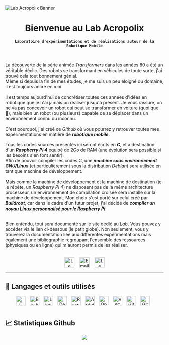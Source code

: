 <!-- Banner -->
![Lab Acropolix Banner](https://pbs.twimg.com/profile_banners/1572554925577469953/1710254770/1500x500)

<div align="center">
  <h1>Bienvenue au Lab Acropolix</h1>
</div>

<p align="center">
  <code><strong>Laboratoire d'expérimentations et de réalisations autour de la Robotique Mobile</strong></code>
</p>

<br />

La découverte de la série animée _Transformers_ dans les années 80 a été un véritable déclic. Des robots se transformant en véhicules de toute sorte, j'ai trouvé cela tout bonnement génial. <br />
Même si depuis la fin de mes études, je me suis un peu éloigné du domaine, il est toujours ancré en moi.<br /><br />
Il est temps aujourd'hui de concrétiser toutes ces années d'idées en robotique que je n'ai jamais pu réaliser jusqu'à présent. Je vous rassure, on ne va pas concevoir un robot qui peut se transformer en voiture (quoi que 🤔), mais bien un robot (ou plusieurs) capable de se déplacer dans un environnement connu ou inconnu.<br /><br />
C'est pourquoi, j'ai créé ce _Github_ où vous pourrez y retrouver toutes mes expérimentations en matière de **_robotique mobile_**. 

Tous les codes sources présentés ici seront écrits en **_C_**, et à destination d'un **_Raspberry Pi 4_** équipé de 2Go de RAM (une évolution sera possible si les besoins s'en font sentir).<br />
Afin de pouvoir compiler les codes C, une **_machine sous environnement GNU/Linux_** (et particulièrement sous la distribution _Debian_) sera utilisée en tant que machine de développement.<br /><br />
Mais comme la machine de développement et la machine de destination (je le répète, un _Raspberry Pi 4_) ne disposent pas de la même architecture processeur, un environnement de compilation croisée sera installé sur la machine de développement. Mon choix s'est porté sur celui créé par **_Buildroot_**, car dans le cadre d'un futur projet, j'ai décidé de **_compiler un noyau Linux personnalisé pour le Raspberry Pi_**.<br /><br />

Bien entendu, tout sera documenté sur le site dédié au _Lab_. Vous pouvez y accéder via le lien ci-dessous (le petit globe). Non seulement, vous y trouverez la documentation liée aux différentes expérimentations mais également une bibliographie regroupant l'ensemble des ressources (physiques ou en ligne) qui m'auront permis de les réaliser.
<br />
<br />

<!-- Social icons section -->
<p align="center">
  <!-- Website -->
  <a href="https://lab.acropolix.fr"><img width="32" height="32" src="https://i.imgur.com/hZ0XFen.png" alt="Le Lab Acropolix Website"/></a>
  &#8287;&#8287;
  <!-- Email -->
  <a href="mailto:lelab@acropolix.fr"><img width="32" height="32" src="https://i.imgur.com/mvqWMuQ.png" alt="Email" /></a>
  &#8287;&#8287;
  <!-- X -->
  <a href="https://twitter.com/LabAcropolix"><img width="32" height="32" src="https://i.imgur.com/0F6L3D2.png" alt="Le Lab Acropolix on X"/></a>
  
  <!-- <a href="https://www.linkedin.com/in/jonah-lawrence/"><img width="32px" alt="LinkedIn" title="LinkedIn" src="https://i.imgur.com/yRpa1dQ.png"/></a>
  &#8287;&#8287;&#8287;&#8287;&#8287; -->
  <!-- <a href="https://dev.to/denvercoder1"><img width="32px" alt="Dev.to" title="DenverCoder1 Dev.to" src="https://i.imgur.com/mVm29vK.png"></a>
  &#8287;&#8287;&#8287;&#8287;&#8287;
  <a href="https://ko-fi.com/jlawrence"><img width="32px" alt="Ko-fi" title="Buy me a coffee" src="https://i.imgur.com/PpLeD3K.png"/></a> -->
<!--   &#8287;&#8287;&#8287;&#8287;&#8287;
  <a href="http://eyl327.mywebcommunity.org/promos/"><img width="32px" alt="Free Stuff" title="Free gifts for you" src="https://i.imgur.com/0uVwkoZ.png"/></a> -->
</p>

---

<!-- Languages and Tools section -->
## 🧰 Langages et outils utilisés
<p align="center">
  <!-- C/C++ -->
  <img alt="C" width="30px" style="padding-right:10px;" src="https://cdn.jsdelivr.net/gh/devicons/devicon@latest/icons/c/c-original.svg" />
  <!-- Bash -->
  <img alt="Bash" width="30px" style="padding-right:10px;" src="https://cdn.jsdelivr.net/gh/devicons/devicon@latest/icons/bash/bash-original.svg" />     
  <!-- Linux -->
  <img alt="Linux" width="30px" style="padding-right:10px;" src="https://cdn.jsdelivr.net/gh/devicons/devicon@latest/icons/linux/linux-original.svg" />
  <!-- Debian -->
  <img alt="Debian" width="30px" style="padding-right:10px;" src="https://cdn.jsdelivr.net/gh/devicons/devicon@latest/icons/debian/debian-original.svg" />
  <!-- Raspberry Pi -->
  <img alt="Raspberry Pi" width="30px" style="padding-right:10px;" src="https://cdn.jsdelivr.net/gh/devicons/devicon@latest/icons/raspberrypi/raspberrypi-original.svg" />
  <!-- Arduino -->
  <img alt="Arduino" width="30px" style="padding-right:10px;" src="https://cdn.jsdelivr.net/gh/devicons/devicon@latest/icons/arduino/arduino-original.svg" />
  <!-- OpenCV -->
  <img alt="OpenCV" width="30px" style="padding-right:10px;" src="https://cdn.jsdelivr.net/gh/devicons/devicon@latest/icons/opencv/opencv-original.svg" />
  <!-- VSCode -->
  <img alt="VSCode" width="30px" style="padding-right:10px;" src="https://cdn.jsdelivr.net/gh/devicons/devicon@latest/icons/vscode/vscode-original.svg" />
  <!-- Git -->
  <img alt="Git" width="30px" style="padding-right:10px;" src="https://cdn.jsdelivr.net/gh/devicons/devicon@latest/icons/git/git-original.svg" />
  <!-- Github -->
  <img alt="GitHub" width="30px" style="padding-right:10px;" src="https://cdn.jsdelivr.net/gh/devicons/devicon@latest/icons/github/github-original.svg" />
</p>
<!-- <img align="left" alt="HTML" width="30px" style="padding-right:10px;" src="https://cdn.jsdelivr.net/gh/devicons/devicon/icons/html5/html5-plain.svg" />
<img align="left" alt="CSS" width="30px" style="padding-right:10px;" src="https://cdn.jsdelivr.net/gh/devicons/devicon/icons/css3/css3-plain.svg" />
<img align="left" alt="JavaScript" width="30px" style="padding-right:10px;" src="https://cdn.jsdelivr.net/gh/devicons/devicon/icons/javascript/javascript-plain.svg" /> -->

#

## 📈 Statistiques Github
<p align="center">
  <img src="https://github-readme-stats.vercel.app/api?username=LabAcropolix&show_icons=true&theme=algolia" />
</p>

<!--![Lab Acropolix' GitHub stats](https://github-readme-stats.vercel.app/api?username=LabAcropolix&show_icons=true&theme=algolia)-->


#
